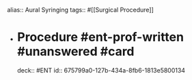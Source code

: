 alias:: Aural Syringing
tags:: #[[Surgical Procedure]]

- # Procedure #ent-prof-written #unanswered #card
  deck:: #ENT
  id:: 675799a0-127b-434a-8fb6-1813e5800134